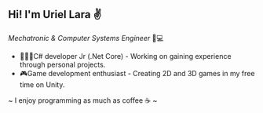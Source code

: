 ## Hi! I'm Uriel Lara ✌️
 _Mechatronic & Computer Systems Engineer_ 🤖💻

- 👨🏽‍💻C# developer Jr (.Net Core) - Working on gaining experience through personal projects.
- 🎮Game development enthusiast - Creating 2D and 3D games in my free time on Unity.

~ I enjoy programming as much as coffee ☕ ~

<!--
**UrieLara/urielara** is a ✨ _special_ ✨ repository because its `README.md` (this file) appears on your GitHub profile.

Here are some ideas to get you started:

- 🔭 I’m currently working on ...
- 🌱 I’m currently learning ...
- 👯 I’m looking to collaborate on ...
- 🤔 I’m looking for help with ...
- 💬 Ask me about ...
- 📫 How to reach me: ...
- 😄 Pronouns: ...
- ⚡ Fun fact: ...
-->
